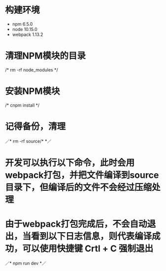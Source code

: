 # 构建环境

- npm 6.5.0
- node 10.15.0
- webpack 1.13.2

# 清理NPM模块的目录
/*
rm -rf node_modules
*/

# 安装NPM模块
/*
cnpm install 
*/

# 记得备份，清理
／*
rm -rf source/*
*／

# 开发可以执行以下命令，此时会用webpack打包，并把文件编译到source目录下，但编译后的文件不会经过压缩处理
# 由于webpack打包完成后，不会自动退出，当看到以下日志信息，则代表编译成功，可以使用快捷键 Crtl + C 强制退出
／*
npm run dev
*／
